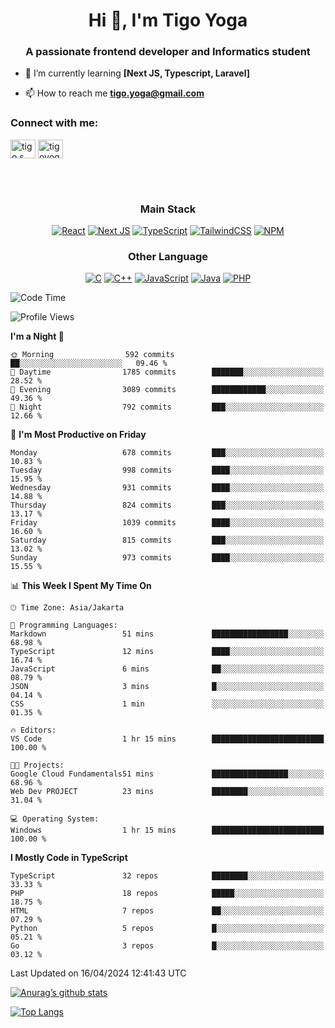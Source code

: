 <h1 align="center">Hi 👋, I'm Tigo Yoga</h1>
<h3 align="center">A passionate frontend developer and Informatics student</h3>

- 🌱 I’m currently learning **[Next JS, Typescript, Laravel]**

- 📫 How to reach me **tigo.yoga@gmail.com**

<h3 align="left">Connect with me:</h3>
<p align="left">
<a href="https://linkedin.com/in/tigo s yoga" target="blank"><img align="center" src="https://raw.githubusercontent.com/rahuldkjain/github-profile-readme-generator/master/src/images/icons/Social/linked-in-alt.svg" alt="tigo s yoga" height="30" width="40" /></a>
<a href="https://instagram.com/tigoyoga" target="blank"><img align="center" src="https://raw.githubusercontent.com/rahuldkjain/github-profile-readme-generator/master/src/images/icons/Social/instagram.svg" alt="tigoyoga" height="30" width="40" /></a>
</p>

<br/>
<br/>

<h3 align="center">Main Stack</h3>
<div align="center">
  
  <a href="">![React](https://img.shields.io/badge/react-%2320232a.svg?style=for-the-badge&logo=react&logoColor=%2361DAFB)</a>
  <a href="">![Next JS](https://img.shields.io/badge/Next-black?style=for-the-badge&logo=next.js&logoColor=white)</a>
   <a href="">![TypeScript](https://img.shields.io/badge/typescript-%23007ACC.svg?style=for-the-badge&logo=typescript&logoColor=white)</a>
  <a href="">![TailwindCSS](https://img.shields.io/badge/tailwindcss-%2338B2AC.svg?style=for-the-badge&logo=tailwind-css&logoColor=white)</a>
  <a href="">![NPM](https://img.shields.io/badge/NPM-%23000000.svg?style=for-the-badge&logo=npm&logoColor=white)</a>
</div>
<h3 align="center">Other Language</h3>
<div align="center">
  
  <a href="">![C](https://img.shields.io/badge/c-%2300599C.svg?style=for-the-badge&logo=c&logoColor=white)</a>
  <a href="">![C++](https://img.shields.io/badge/c++-%2300599C.svg?style=for-the-badge&logo=c%2B%2B&logoColor=white)</a>
  <a href="">![JavaScript](https://img.shields.io/badge/javascript-%23323330.svg?style=for-the-badge&logo=javascript&logoColor=%23F7DF1E)</a>
  <a href="">![Java](https://img.shields.io/badge/java-%23ED8B00.svg?style=for-the-badge&logo=java&logoColor=white)</a>
  <a href="">![PHP](https://img.shields.io/badge/php-%23777BB4.svg?style=for-the-badge&logo=php&logoColor=white)</a>
</div>

<!--START_SECTION:waka-->
![Code Time](http://img.shields.io/badge/Code%20Time-842%20hrs%2021%20mins-blue)

![Profile Views](http://img.shields.io/badge/Profile%20Views-0-blue)

**I'm a Night 🦉** 

```text
🌞 Morning                592 commits         ██░░░░░░░░░░░░░░░░░░░░░░░   09.46 % 
🌆 Daytime                1785 commits        ███████░░░░░░░░░░░░░░░░░░   28.52 % 
🌃 Evening                3089 commits        ████████████░░░░░░░░░░░░░   49.36 % 
🌙 Night                  792 commits         ███░░░░░░░░░░░░░░░░░░░░░░   12.66 % 
```
📅 **I'm Most Productive on Friday** 

```text
Monday                   678 commits         ███░░░░░░░░░░░░░░░░░░░░░░   10.83 % 
Tuesday                  998 commits         ████░░░░░░░░░░░░░░░░░░░░░   15.95 % 
Wednesday                931 commits         ████░░░░░░░░░░░░░░░░░░░░░   14.88 % 
Thursday                 824 commits         ███░░░░░░░░░░░░░░░░░░░░░░   13.17 % 
Friday                   1039 commits        ████░░░░░░░░░░░░░░░░░░░░░   16.60 % 
Saturday                 815 commits         ███░░░░░░░░░░░░░░░░░░░░░░   13.02 % 
Sunday                   973 commits         ████░░░░░░░░░░░░░░░░░░░░░   15.55 % 
```


📊 **This Week I Spent My Time On** 

```text
🕑︎ Time Zone: Asia/Jakarta

💬 Programming Languages: 
Markdown                 51 mins             █████████████████░░░░░░░░   68.98 % 
TypeScript               12 mins             ████░░░░░░░░░░░░░░░░░░░░░   16.74 % 
JavaScript               6 mins              ██░░░░░░░░░░░░░░░░░░░░░░░   08.79 % 
JSON                     3 mins              █░░░░░░░░░░░░░░░░░░░░░░░░   04.14 % 
CSS                      1 min               ░░░░░░░░░░░░░░░░░░░░░░░░░   01.35 % 

🔥 Editors: 
VS Code                  1 hr 15 mins        █████████████████████████   100.00 % 

🐱‍💻 Projects: 
Google Cloud Fundamentals51 mins             █████████████████░░░░░░░░   68.96 % 
Web Dev PROJECT          23 mins             ████████░░░░░░░░░░░░░░░░░   31.04 % 

💻 Operating System: 
Windows                  1 hr 15 mins        █████████████████████████   100.00 % 
```

**I Mostly Code in TypeScript** 

```text
TypeScript               32 repos            ████████░░░░░░░░░░░░░░░░░   33.33 % 
PHP                      18 repos            █████░░░░░░░░░░░░░░░░░░░░   18.75 % 
HTML                     7 repos             ██░░░░░░░░░░░░░░░░░░░░░░░   07.29 % 
Python                   5 repos             █░░░░░░░░░░░░░░░░░░░░░░░░   05.21 % 
Go                       3 repos             █░░░░░░░░░░░░░░░░░░░░░░░░   03.12 % 
```




 Last Updated on 16/04/2024 12:41:43 UTC
<!--END_SECTION:waka-->

[![Anurag’s github stats](https://github-readme-stats.vercel.app/api?username=tigoyoga)](https://github.com/tigoyoga)

[![Top Langs](https://github-readme-stats.vercel.app/api/top-langs/?username=tigoyoga&layout=compact)](https://github.com/tigoyoga)
